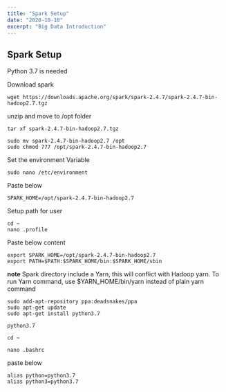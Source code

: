 ```yaml
---
title: "Spark Setup"
date: "2020-10-10"
excerpt: "Big Data Introduction"
---
```


## Spark Setup


Python 3.7 is needed



Download spark

```
wget https://downloads.apache.org/spark/spark-2.4.7/spark-2.4.7-bin-hadoop2.7.tgz

```

unzip and move to /opt folder

```
tar xf spark-2.4.7-bin-hadoop2.7.tgz
```

```
sudo mv spark-2.4.7-bin-hadoop2.7 /opt
sudo chmod 777 /opt/spark-2.4.7-bin-hadoop2.7
```

Set the environment Variable

```
sudo nano /etc/environment
```

Paste below
```
SPARK_HOME=/opt/spark-2.4.7-bin-hadoop2.7
```

Setup  path for user

```
cd ~
nano .profile
```

Paste below content

```
export SPARK_HOME=/opt/spark-2.4.7-bin-hadoop2.7
export PATH=$PATH:$SPARK_HOME/bin:$SPARK_HOME/sbin
```


**note** Spark directory include a Yarn, this will conflict with Hadoop yarn. To run Yarn command, use $YARN_HOME/bin/yarn instead of plain yarn command


```
sudo add-apt-repository ppa:deadsnakes/ppa
sudo apt-get update
sudo apt-get install python3.7
```

```
python3.7
```



```
cd ~

nano .bashrc

```

paste below


```
alias python=python3.7
alias python3=python3.7
```

